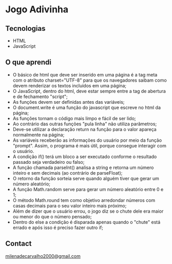 # Jogo Adivinha
## Tecnologias 
- HTML
- JavaScript

## O que aprendi 
- O básico de html que deve ser inserido em uma página é a tag meta com o atributo charset="UTF-8" para que os navegadores saibam como devem renderizar os textos incluídos em uma página;
- O JavaScript, dentro do html, deve estar sempre entre a tag de abertura e de fechamento "script";
- As funções devem ser definidas antes das variáveis;
- O document.write é uma função do javascript que escreve no html da página;
- As funções tornam o código mais limpo e fácil de ser lido;
- Ao contrário das outras funções "pula linha" não utiliza parâmetros;
- Deve-se utilizar a declaração return na função para o valor apareça normalmente na página;
- As variáveis receberão as informações do usuário por meio da função "prompt". Assim, o programa é mais útil, porque consegue interagir com o usuário.
- A condição if() terá um bloco a ser executado conforme o resultado passado seja verdadeiro ou falso;
- A função chamada parseInt() analisa a string e retorna um número inteiro e sem decimais (ao contrário de parseFloat);
- O retorno da função sorteia serve quando alguém tiver que gerar um número aleatório;
- A função Math.random serve para gerar um número aleatório entre 0 e 1;
- O método Math.round tem como objetivo arredondar números com casas decimais para o seu valor inteiro mais próximo;
- Além de dizer que o usuário errou, o jogo diz se o chute dele era maior ou menor do que o número pensado;
- Dentro do else a condição é disparada apenas quando o "chute" está errado e após isso é preciso fazer outro if;




## Contact
milenadecarvalho2000@gmail.com
